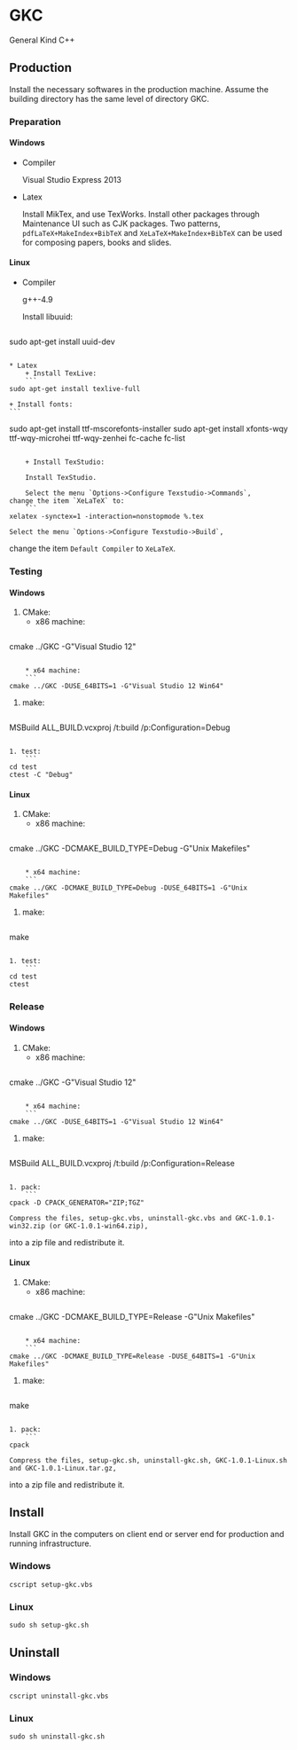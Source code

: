 <!--
#
# Copyright (c) 2013, Xin YUAN, courses of Zhejiang University
# All rights reserved.
#
# This program is free software; you can redistribute it and/or
# modify it under the terms of the 2-Clause BSD License.
#
# Author contact information:
#   yxxinyuan@zju.edu.cn
#
-->

# GKC

General Kind C++

## Production

Install the necessary softwares in the production machine.
Assume the building directory has the same level of directory GKC.

### Preparation

#### Windows

* Compiler

	Visual Studio Express 2013

* Latex

	Install MikTex, and use TexWorks. Install other packages through Maintenance UI such as CJK packages.
Two patterns, `pdfLaTeX+MakeIndex+BibTeX` and `XeLaTeX+MakeIndex+BibTeX` can be used for composing
papers, books and slides.

#### Linux

* Compiler

	g++-4.9

	Install libuuid:
	```
sudo apt-get install uuid-dev
```

* Latex
	+ Install TexLive:
	```
sudo apt-get install texlive-full
```

	+ Install fonts:
	```
sudo apt-get install ttf-mscorefonts-installer
sudo apt-get install xfonts-wqy ttf-wqy-microhei ttf-wqy-zenhei
fc-cache
fc-list
```

	+ Install TexStudio:

	Install TexStudio.

	Select the menu `Options->Configure Texstudio->Commands`,
change the item `XeLaTeX` to:
	```
xelatex -synctex=1 -interaction=nonstopmode %.tex
```

	Select the menu `Options->Configure Texstudio->Build`,
change the item `Default Compiler` to `XeLaTeX`.

### Testing

#### Windows

1. CMake:
	* x86 machine:
	```
cmake ../GKC -G"Visual Studio 12"
```

	* x64 machine:
	```
cmake ../GKC -DUSE_64BITS=1 -G"Visual Studio 12 Win64"
```

1. make:
	```
MSBuild ALL_BUILD.vcxproj /t:build /p:Configuration=Debug
```

1. test:
	```
cd test
ctest -C "Debug"
```

#### Linux

1. CMake:
	* x86 machine:
	```
cmake ../GKC -DCMAKE_BUILD_TYPE=Debug -G"Unix Makefiles"
```

	* x64 machine:
	```
cmake ../GKC -DCMAKE_BUILD_TYPE=Debug -DUSE_64BITS=1 -G"Unix Makefiles"
```

1. make:
	```
make
```

1. test:
	```
cd test
ctest
```

### Release

#### Windows

1. CMake:
	* x86 machine:
	```
cmake ../GKC -G"Visual Studio 12"
```

	* x64 machine:
	```
cmake ../GKC -DUSE_64BITS=1 -G"Visual Studio 12 Win64"
```

1. make:
	```
MSBuild ALL_BUILD.vcxproj /t:build /p:Configuration=Release
```

1. pack:
	```
cpack -D CPACK_GENERATOR="ZIP;TGZ"
```

	Compress the files, setup-gkc.vbs, uninstall-gkc.vbs and GKC-1.0.1-win32.zip (or GKC-1.0.1-win64.zip),
into a zip file and redistribute it.

#### Linux

1. CMake:
	* x86 machine:
	```
cmake ../GKC -DCMAKE_BUILD_TYPE=Release -G"Unix Makefiles"
```

	* x64 machine:
	```
cmake ../GKC -DCMAKE_BUILD_TYPE=Release -DUSE_64BITS=1 -G"Unix Makefiles"
```

1. make:
	```
make
```

1. pack:
	```
cpack
```

	Compress the files, setup-gkc.sh, uninstall-gkc.sh, GKC-1.0.1-Linux.sh and GKC-1.0.1-Linux.tar.gz,
into a zip file and redistribute it.

## Install

Install GKC in the computers on client end or server end for production and running infrastructure.

### Windows

```
cscript setup-gkc.vbs
```

### Linux

```
sudo sh setup-gkc.sh
```

## Uninstall

### Windows

```
cscript uninstall-gkc.vbs
```

### Linux

```
sudo sh uninstall-gkc.sh
```
